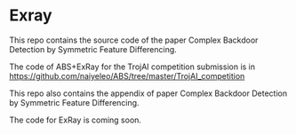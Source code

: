 # Exray

This repo contains the source code of the paper Complex Backdoor Detection by Symmetric Feature Differencing.

The code of ABS+ExRay for the TrojAI competition submission is in https://github.com/naiyeleo/ABS/tree/master/TrojAI_competition

This repo also contains the appendix of paper Complex Backdoor Detection by Symmetric Feature Differencing.

The code for ExRay is coming soon.

